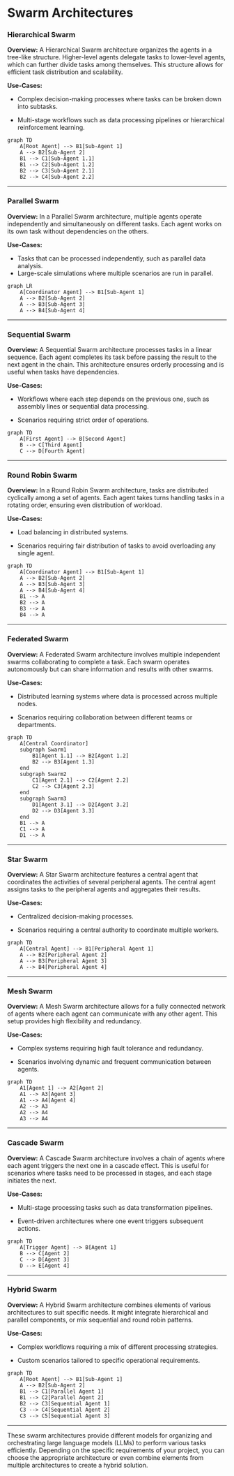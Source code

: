 # Swarm Architectures

### Hierarchical Swarm

**Overview:**
A Hierarchical Swarm architecture organizes the agents in a tree-like structure. Higher-level agents delegate tasks to lower-level agents, which can further divide tasks among themselves. This structure allows for efficient task distribution and scalability.

**Use-Cases:**

- Complex decision-making processes where tasks can be broken down into subtasks.

- Multi-stage workflows such as data processing pipelines or hierarchical reinforcement learning.

```mermaid
graph TD
    A[Root Agent] --> B1[Sub-Agent 1]
    A --> B2[Sub-Agent 2]
    B1 --> C1[Sub-Agent 1.1]
    B1 --> C2[Sub-Agent 1.2]
    B2 --> C3[Sub-Agent 2.1]
    B2 --> C4[Sub-Agent 2.2]
```

---

### Parallel Swarm

**Overview:**
In a Parallel Swarm architecture, multiple agents operate independently and simultaneously on different tasks. Each agent works on its own task without dependencies on the others.

**Use-Cases:**
- Tasks that can be processed independently, such as parallel data analysis.
- Large-scale simulations where multiple scenarios are run in parallel.

```mermaid
graph LR
    A[Coordinator Agent] --> B1[Sub-Agent 1]
    A --> B2[Sub-Agent 2]
    A --> B3[Sub-Agent 3]
    A --> B4[Sub-Agent 4]
```

---

### Sequential Swarm

**Overview:**
A Sequential Swarm architecture processes tasks in a linear sequence. Each agent completes its task before passing the result to the next agent in the chain. This architecture ensures orderly processing and is useful when tasks have dependencies.

**Use-Cases:**
- Workflows where each step depends on the previous one, such as assembly lines or sequential data processing.

- Scenarios requiring strict order of operations.

```mermaid
graph TD
    A[First Agent] --> B[Second Agent]
    B --> C[Third Agent]
    C --> D[Fourth Agent]
```

---

### Round Robin Swarm

**Overview:**
In a Round Robin Swarm architecture, tasks are distributed cyclically among a set of agents. Each agent takes turns handling tasks in a rotating order, ensuring even distribution of workload.

**Use-Cases:**
- Load balancing in distributed systems.

- Scenarios requiring fair distribution of tasks to avoid overloading any single agent.

```mermaid
graph TD
    A[Coordinator Agent] --> B1[Sub-Agent 1]
    A --> B2[Sub-Agent 2]
    A --> B3[Sub-Agent 3]
    A --> B4[Sub-Agent 4]
    B1 --> A
    B2 --> A
    B3 --> A
    B4 --> A
```

---

### Federated Swarm

**Overview:**
A Federated Swarm architecture involves multiple independent swarms collaborating to complete a task. Each swarm operates autonomously but can share information and results with other swarms.

**Use-Cases:**
- Distributed learning systems where data is processed across multiple nodes.

- Scenarios requiring collaboration between different teams or departments.

```mermaid
graph TD
    A[Central Coordinator]
    subgraph Swarm1
        B1[Agent 1.1] --> B2[Agent 1.2]
        B2 --> B3[Agent 1.3]
    end
    subgraph Swarm2
        C1[Agent 2.1] --> C2[Agent 2.2]
        C2 --> C3[Agent 2.3]
    end
    subgraph Swarm3
        D1[Agent 3.1] --> D2[Agent 3.2]
        D2 --> D3[Agent 3.3]
    end
    B1 --> A
    C1 --> A
    D1 --> A
```

---

### Star Swarm

**Overview:**
A Star Swarm architecture features a central agent that coordinates the activities of several peripheral agents. The central agent assigns tasks to the peripheral agents and aggregates their results.

**Use-Cases:**
- Centralized decision-making processes.

- Scenarios requiring a central authority to coordinate multiple workers.

```mermaid
graph TD
    A[Central Agent] --> B1[Peripheral Agent 1]
    A --> B2[Peripheral Agent 2]
    A --> B3[Peripheral Agent 3]
    A --> B4[Peripheral Agent 4]
```

---

### Mesh Swarm

**Overview:**
A Mesh Swarm architecture allows for a fully connected network of agents where each agent can communicate with any other agent. This setup provides high flexibility and redundancy.

**Use-Cases:**
- Complex systems requiring high fault tolerance and redundancy.

- Scenarios involving dynamic and frequent communication between agents.

```mermaid
graph TD
    A1[Agent 1] --> A2[Agent 2]
    A1 --> A3[Agent 3]
    A1 --> A4[Agent 4]
    A2 --> A3
    A2 --> A4
    A3 --> A4
```

---

### Cascade Swarm

**Overview:**
A Cascade Swarm architecture involves a chain of agents where each agent triggers the next one in a cascade effect. This is useful for scenarios where tasks need to be processed in stages, and each stage initiates the next.

**Use-Cases:**
- Multi-stage processing tasks such as data transformation pipelines.

- Event-driven architectures where one event triggers subsequent actions.

```mermaid
graph TD
    A[Trigger Agent] --> B[Agent 1]
    B --> C[Agent 2]
    C --> D[Agent 3]
    D --> E[Agent 4]
```

---

### Hybrid Swarm

**Overview:**
A Hybrid Swarm architecture combines elements of various architectures to suit specific needs. It might integrate hierarchical and parallel components, or mix sequential and round robin patterns.

**Use-Cases:**
- Complex workflows requiring a mix of different processing strategies.

- Custom scenarios tailored to specific operational requirements.

```mermaid
graph TD
    A[Root Agent] --> B1[Sub-Agent 1]
    A --> B2[Sub-Agent 2]
    B1 --> C1[Parallel Agent 1]
    B1 --> C2[Parallel Agent 2]
    B2 --> C3[Sequential Agent 1]
    C3 --> C4[Sequential Agent 2]
    C3 --> C5[Sequential Agent 3]
```

---

These swarm architectures provide different models for organizing and orchestrating large language models (LLMs) to perform various tasks efficiently. Depending on the specific requirements of your project, you can choose the appropriate architecture or even combine elements from multiple architectures to create a hybrid solution.